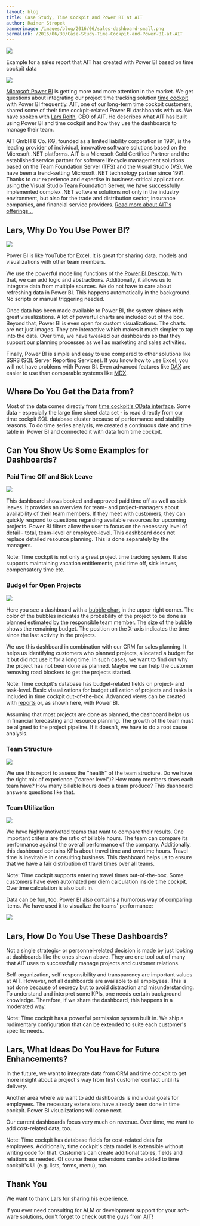 ```yaml
---
layout: blog
title: Case Study, Time Cockpit and Power BI at AIT
author: Rainer Stropek
bannerimage: /images/blog/2016/06/sales-dashboard-small.png
permalink: /2016/06/30/Case-Study-Time-Cockpit-and-Power-BI-at-AIT
---
```


<p xmlns="http://www.w3.org/1999/xhtml">
  <img src="{{site.baseurl}}/images/blog/2016/06/sales-dashboard.png" />
</p><p class="imageCaption" xmlns="http://www.w3.org/1999/xhtml">Example for a sales report that AIT has created with Power BI based on time cockpit data</p><div class="floatRight" xmlns="http://www.w3.org/1999/xhtml">
  <img src="{{site.baseurl}}/images/blog/2016/06/ait-logo.gif?mh=125" />
</div><p xmlns="http://www.w3.org/1999/xhtml">
  <a href="https://powerbi.microsoft.com" target="_blank">Microsoft Power BI</a> is getting more and more attention in the market. We get questions about integrating our project time tracking solution <a href="~/" target="_blank">time cockpit</a> with Power BI frequently. AIT, one of our long-term time cockpit customers, shared some of their time cockpit-related Power BI dashboards with us. We have spoken with <a href="http://www.aitgmbh.de/unternehmen/team.html" target="_blank">Lars Roith</a>, CEO of AIT. He describes what AIT has built using Power BI and time cockpit and how they use the dashboards to manage their team.</p><p class="showcase" xmlns="http://www.w3.org/1999/xhtml">AIT GmbH &amp; Co. KG, founded as a limited liability corporation in 1991, is the leading provider of individual, innovative software solutions based on the Microsoft .NET platforms. AIT is a Microsoft Gold Certified Partner and the established service partner for software lifecycle management solutions based on the Team Foundation Server (TFS) and the Visual Studio (VS). We have been a trend-setting Microsoft .NET technology partner since 1991. Thanks to our experience and expertise in business-critical applications using the Visual Studio Team Foundation Server, we have successfully implemented complex .NET software solutions not only in the industry environment, but also for the trade and distribution sector, insurance companies, and financial service providers. <a href="http://www.aitgmbh.de/leistungsspektrum.html" target="_blank">Read more about AIT's offerings...</a></p><h2 xmlns="http://www.w3.org/1999/xhtml">Lars, Why Do You Use Power BI?</h2><div class="floatLeft" xmlns="http://www.w3.org/1999/xhtml">
  <img src="{{site.baseurl}}/images/blog/2016/06/lars-roith.jpg" />
</div><p xmlns="http://www.w3.org/1999/xhtml">Power BI is like YouTube for Excel. It is great for sharing data, models and visualizations with other team members.</p><p xmlns="http://www.w3.org/1999/xhtml">We use the powerful modelling functions of the <a href="https://powerbi.microsoft.com/en-us/desktop/" target="_blank">Power BI Desktop</a>. With that, we can add logic and abstractions. Additionally, it allows us to integrate data from multiple sources. We do not have to care about refreshing data in Power BI. This happens automatically in the background. No scripts or manual triggering needed.<br /></p><p xmlns="http://www.w3.org/1999/xhtml">Once data has been made available to Power BI, the system shines with great visualizations. A lot of powerful charts are included out of the box. Beyond that, Power BI is even open for custom visualizations. The charts are not just images. They are interactive which makes it much simpler to tap into the data. Over time, we have tweaked our dashboards so that they support our planning processes as well as marketing and sales activities.</p><p xmlns="http://www.w3.org/1999/xhtml">Finally, Power BI is simple and easy to use compared to other solutions like SSRS (SQL Server Reporting Services). If you know how to use Excel, you will not have problems with Power BI. Even advanced features like <a href="https://powerbi.microsoft.com/en-us/documentation/powerbi-desktop-quickstart-learn-dax-basics/" target="_blank">DAX</a> are easier to use than comparable systems like <a href="https://msdn.microsoft.com/en-us/library/ms145514.aspx" target="_blank">MDX</a>.<br /></p><h2 xmlns="http://www.w3.org/1999/xhtml">Where Do You Get the Data from?</h2><p xmlns="http://www.w3.org/1999/xhtml">Most of the data comes directly from <a href="https://help.timecockpit.com/?topic=html/1ed79daa-f621-4dda-9f3a-9fa720c55df1.htm" target="_blank">time cockpit's OData interface</a>. Some data - especially the large time sheet data set - is read directly from our time cockpit SQL database cluster because of performance and stability reasons. To do time series analysis, we created <span lang="EN-US">a continuous date and time table in </span> Power BI and connected it with data from time cockpit.</p><h2 xmlns="http://www.w3.org/1999/xhtml">Can You Show Us Some Examples for Dashboards?
<br /></h2><h3 xmlns="http://www.w3.org/1999/xhtml">Paid Time Off and Sick Leave
<br /></h3><p xmlns="http://www.w3.org/1999/xhtml">
  <img src="{{site.baseurl}}/images/blog/2016/06/vacation-sickness-dashboard.png" />
</p><p xmlns="http://www.w3.org/1999/xhtml">This dashboard shows booked and approved paid time off as well as sick leaves. It provides an overview for team- and project-managers about availability of their team members. If they meet with customers, they can quickly respond to questions regarding available resources for upcoming projects. Power BI filters allow the user to focus on the necessary level of detail - total, team-level or employee-level. This dashboard does not replace detailed resource planning. This is done <span lang="EN-US">separately</span> by the managers.</p><p class="showcase" xmlns="http://www.w3.org/1999/xhtml">Note: Time cockpit is not only a great project time tracking system. It also supports maintaining vacation entitlements, paid time off, sick leaves, compensatory time etc.</p><h3 xmlns="http://www.w3.org/1999/xhtml">Budget for Open Projects</h3><p xmlns="http://www.w3.org/1999/xhtml">
  <img src="{{site.baseurl}}/images/blog/2016/06/open-project-budget.png" />
</p><p xmlns="http://www.w3.org/1999/xhtml">Here you see a dashboard with a <a href="https://en.wikipedia.org/wiki/Bubble_chart" target="_blank">bubble chart</a> in the upper right corner. The color of the bubbles indicates the probability of the project to be done as planned estimated by the responsible team member. The size of the bubble shows the remaining budget. The position on the X-axis indicates the time since the last activity in the projects.</p><p xmlns="http://www.w3.org/1999/xhtml">We use this dashboard in combination with our CRM for sales planning. It helps us identifying customers who planned projects, allocated a budget for it but did not use it for a long time. In such cases, we want to find out why the project has not been done as planned. Maybe we can help the customer removing road blockers to get the projects started.</p><p class="showcase" xmlns="http://www.w3.org/1999/xhtml">Note: Time cockpit's database has budget-related fields on project- and task-level. Basic visualizations for budget utilization of projects and tasks is included in time cockpit out-of-the-box. Advanced views can be created with <a href="https://help.timecockpit.com/?topic=html/79CD8953-EC83-4C9A-881D-3F054122D4D5.htm" target="_blank">reports</a> or, as shown here, with Power BI.</p><p xmlns="http://www.w3.org/1999/xhtml">Assuming that most projects are done as planned, the dashboard helps us in financial forecasting and resource planning. The growth of the team must be aligned to the project pipeline. If it doesn't, we have to do a root cause analysis.</p><h3 xmlns="http://www.w3.org/1999/xhtml">Team Structure</h3><p xmlns="http://www.w3.org/1999/xhtml">
  <img src="{{site.baseurl}}/images/blog/2016/06/project-responsibility.png" />
</p><p xmlns="http://www.w3.org/1999/xhtml">We use this report to assess the "health" of the team structure. Do we have the right mix of experience ("career level")? How many members does each team have? How many billable hours does a team produce? This dashboard answers questions like that.<br /></p><h3 xmlns="http://www.w3.org/1999/xhtml">Team Utilization</h3><p xmlns="http://www.w3.org/1999/xhtml">
  <img src="{{site.baseurl}}/images/blog/2016/06/team-utilization.png" />
</p><p xmlns="http://www.w3.org/1999/xhtml">We have highly motivated teams that want to compare their results. One important criteria are the ratio of billable hours. The team can compare its performance against the overall performance of the company. Additionally, this dashboard contains KPIs about travel time and overtime hours. Travel time is inevitable in consulting business. This dashboard helps us to ensure that we have a fair distribution of travel times over all teams.</p><p class="showcase" xmlns="http://www.w3.org/1999/xhtml">Note: Time cockpit supports entering travel times out-of-the-box. Some customers have even automated per diem calculation inside time cockpit. Overtime calculation is also built in.</p><p xmlns="http://www.w3.org/1999/xhtml">Data can be fun, too. Power BI also contains a humorous way of comparing items. We have used it to visualize the teams' performance:</p><p xmlns="http://www.w3.org/1999/xhtml">
  <img src="{{site.baseurl}}/images/blog/2016/06/fishes.png" />
</p><h2 xmlns="http://www.w3.org/1999/xhtml">Lars, How Do You Use These Dashboards?</h2><p xmlns="http://www.w3.org/1999/xhtml">Not a single strategic- or personnel-related decision is made by just looking at dashboards like the ones shown above. They are one tool out of many that AIT uses to successfully manage projects and customer relations.</p><p xmlns="http://www.w3.org/1999/xhtml">Self-organization, self-responsibility and <span lang="EN-US">transparency</span> are important values at AIT. However, not all dashboards are available to all employees. This is not done because of secrecy but to avoid distraction and misunderstanding. To understand and interpret some KPIs, one needs certain background knowledge. Therefore, if we share the dashboard, this happens in a moderated way.</p><p class="showcase" xmlns="http://www.w3.org/1999/xhtml">Note: Time cockpit has a powerful permission system built in. We ship a rudimentary configuration that can be extended to suite each customer's specific needs.</p><h2 xmlns="http://www.w3.org/1999/xhtml">Lars, What Ideas Do You Have for Future Enhancements?</h2><p xmlns="http://www.w3.org/1999/xhtml">In the future, we want to integrate data from CRM and time cockpit to get more insight about a project's way from first customer contact until its delivery.</p><p xmlns="http://www.w3.org/1999/xhtml">Another area where we want to add dashboards is individual goals for employees. The necessary extensions have already been done in time cockpit. Power BI visualizations will come next.</p><p xmlns="http://www.w3.org/1999/xhtml">Our current dashboards focus very much on revenue. Over time, we want to add cost-related data, too.<br /></p><p class="showcase" xmlns="http://www.w3.org/1999/xhtml">Note: Time cockpit has database fields for cost-related data for employees. Additionally, time cockpit's data model is extensible without writing code for that. Customers can create additional tables, fields and relations as needed. Of course these extensions can be added to time cockpit's UI (e.g. lists, forms, menu), too.</p><h2 xmlns="http://www.w3.org/1999/xhtml">Thank You</h2><p class="showcase" xmlns="http://www.w3.org/1999/xhtml">We want to thank Lars for sharing his experience.</p><p xmlns="http://www.w3.org/1999/xhtml">
  <span lang="EN-US">If you ever need consulting for ALM or development support for your software solutions, don't forget to check out the guys from <a href="http://www.aitgmbh.de/" target="_blank">AIT</a>!</span>
</p>